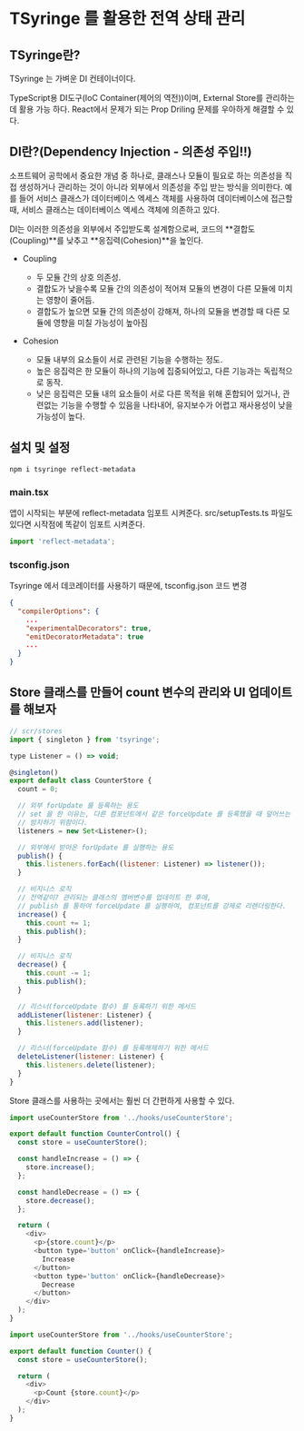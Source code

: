 # TSyringe 를 활용한 전역 상태 관리

## TSyringe란?

TSyringe 는 가벼운 DI 컨테이너이다.

TypeScript용 DI도구(IoC Container(제어의 역전))이며, External Store를 관리하는데 활용 가능
하다. React에서 문제가 되는 Prop Driling 문제를 우아하게 해결할 수 있다.

## DI란?(Dependency Injection - 의존성 주입!!)

소프트웨어 공학에서 중요한 개념 중 하나로, 클래스나 모듈이 필요로 하는 의존성을 직접 생성하거나 관리하는
것이 아니라 외부에서 의존성을 주입 받는 방식을 의미한다.
예를 들어 서비스 클래스가 데이터베이스 엑세스 객체를 사용하여 데이터베이스에 접근할 때, 서비스 클래스는
데이터베이스 엑세스 객체에 의존하고 있다.

DI는 이러한 의존성을 외부에서 주입받도록 설계함으로써, 코드의 **결합도(Coupling)**를 낮추고
**응집력(Cohesion)**을 높인다.

- Coupling

  - 두 모듈 간의 상호 의존성.
  - 결합도가 낮을수록 모듈 간의 의존성이 적어져 모듈의 변경이 다른 모듈에 미치는 영향이 줄어듬.
  - 결합도가 높으면 모듈 간의 의존성이 강해져, 하나의 모듈을 변경할 때 다른 모듈에 영향을 미칠 가능성이
    높아짐

- Cohesion

  - 모듈 내부의 요소들이 서로 관련된 기능을 수행하는 정도.
  - 높은 응집력은 한 모듈이 하나의 기능에 집중되어있고, 다른 기능과는 독립적으로 동작.
  - 낮은 응집력은 모듈 내의 요소들이 서로 다른 목적을 위해 혼합되어 있거나, 관련없는 기능을 수행할 수
    있음을 나타내어, 유지보수가 어렵고 재사용성이 낮을 가능성이 높다.

## 설치 및 설정

```shell
npm i tsyringe reflect-metadata
```

### main.tsx

앱이 시작되는 부분에 reflect-metadata 임포트 시켜준다.
src/setupTests.ts 파일도 있다면 시작점에 똑같이 임포트 시켜준다.

```javascript
import 'reflect-metadata';
```

### tsconfig.json

Tsyringe 에서 데코레이터를 사용하기 때문에, tsconfig.json 코드 변경

```json
{
  "compilerOptions": {
    ...
    "experimentalDecorators": true,
    "emitDecoratorMetadata": true
    ...
  }
}
```

## Store 클래스를 만들어 count 변수의 관리와 UI 업데이트를 해보자

```javascript
// scr/stores
import { singleton } from 'tsyringe';

type Listener = () => void;

@singleton()
export default class CounterStore {
  count = 0;

  // 외부 forUpdate 를 등록하는 용도
  // set 을 한 이유는, 다른 컴포넌트에서 같은 forceUpdate 를 등록했을 때 덮어쓰는 것을
  // 방지하기 위함이다.
  listeners = new Set<Listener>();

  // 외부에서 받아온 forUpdate 를 실행하는 용도
  publish() {
    this.listeners.forEach((listener: Listener) => listener());
  }

  // 비지니스 로직
  // 전역같이? 관리되는 클래스의 멤버변수를 업데이트 한 후에,
  // publish 를 통하여 forceUpdate 를 실행하여, 컴포넌트를 강제로 리렌더링한다.
  increase() {
    this.count += 1;
    this.publish();
  }

  // 비지니스 로직
  decrease() {
    this.count -= 1;
    this.publish();
  }

  // 리스너(forceUpdate 함수) 를 등록하기 위한 메서드
  addListener(listener: Listener) {
    this.listeners.add(listener);
  }

  // 리스너(forceUpdate 함수) 를 등록해제하기 위한 메서드
  deleteListener(listener: Listener) {
    this.listeners.delete(listener);
  }
}
```

Store 클래스를 사용하는 곳에서는 훨씬 더 간편하게 사용할 수 있다.

```javascript
import useCounterStore from '../hooks/useCounterStore';

export default function CounterControl() {
  const store = useCounterStore();

  const handleIncrease = () => {
    store.increase();
  };

  const handleDecrease = () => {
    store.decrease();
  };

  return (
    <div>
      <p>{store.count}</p>
      <button type='button' onClick={handleIncrease}>
        Increase
      </button>
      <button type='button' onClick={handleDecrease}>
        Decrease
      </button>
    </div>
  );
}
```

```javascript
import useCounterStore from '../hooks/useCounterStore';

export default function Counter() {
  const store = useCounterStore();

  return (
    <div>
      <p>Count {store.count}</p>
    </div>
  );
}
```
